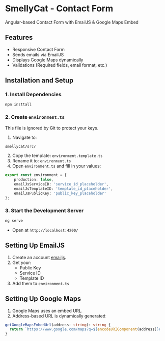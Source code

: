 # SmellyCat - Contact Form
Angular-based Contact Form with EmailJS & Google Maps Embed

## Features
- Responsive Contact Form
- Sends emails via EmailJS 
- Displays Google Maps dynamically
- Validations (Required fields, email format, etc.)

## Installation and Setup

### 1. Install Dependencies
````bash
npm insttall
````

### 2. Create `environment.ts`
This file is ignored by Git to protect your keys.
1. Navigate to:
````bash
smellycat/src/
````
2. Copy the template: `environment.template.ts`
3. Rename it to: `environment.ts`
4. Open `environment.ts` and fill in your values:
````typescript
export const environment = {
    production: false,
    emailJsServiceID: 'service_id_placeholder',
    emailJsTemplateID: 'template_id_placeholder',
    emailJsPublicKey: 'public_key_placeholder'
};  
````

### 3. Start the Development Server
````bash
ng serve
````
- Open at `http://localhost:4200/`

## Setting Up EmailJS
1. Create an account [emailjs](https://www.emailjs.com/).
2. Get your:
   - Public Key
   - Service ID
   - Template ID
3. Add them to `environment.ts`

## Setting Up Google Maps
1. Google Maps uses an embed URL.
2. Address-based URL is dynamically generated:
````typescript
getGoogleMapsEmbedUrl(address: string): string {
  return `https://www.google.com/maps?q=${encodeURIComponent(address)}&output=embed`;
}
````